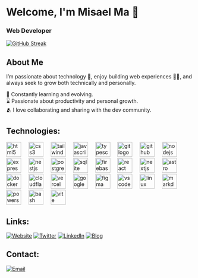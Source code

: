# Welcome, I'm Misael Ma 👋

### Web Developer
[![GitHub Streak](https://streak-stats.demolab.com?user=MisaelMa&theme=highcontrast&border_radius=7&hide_border=true&exclude_days=Sun%2CSat&card_width=467)](#)

<!-- 
<img src="https://raw.githubusercontent.com/MisaelMa/MisaelMa/output/snake.svg" alt="Snake animation" />
-->

## About Me

I’m passionate about technology 🤖, enjoy building web experiences 👨‍💻, and always seek to grow both technically and personally.

🌿 Constantly learning and evolving.  
⌛ Passionate about productivity and personal growth.  
🫂 I love collaborating and sharing with the dev community.  

## Technologies:

<div align="left">
  <img src="https://skillicons.dev/icons?i=html" height="40" alt="html5 logo" />
  <img width="12" />
  <img src="https://skillicons.dev/icons?i=css" height="40" alt="css3 logo" />
  <img width="12" />
  <img src="https://skillicons.dev/icons?i=tailwind" height="40" alt="tailwindcss logo" />
  <img width="12" />
  <img src="https://skillicons.dev/icons?i=js" height="40" alt="javascript logo" />
  <img width="12" />
  <img src="https://skillicons.dev/icons?i=ts" height="40" alt="typescript logo" />
  <img width="12" />
  <img src="https://skillicons.dev/icons?i=git" height="40" alt="git logo" />
  <img width="12" />
  <img src="https://skillicons.dev/icons?i=github" height="40" alt="github logo" />
  <img width="12" />
  <img src="https://skillicons.dev/icons?i=nodejs" height="40" alt="nodejs logo" />
  <img width="12" />
  <img src="https://skillicons.dev/icons?i=express" height="40" alt="express logo" />
  <img width="12" />
  <img src="https://skillicons.dev/icons?i=nestjs" height="40" alt="nestjs logo" />
  <img width="12" />
  <img src="https://skillicons.dev/icons?i=postgres" height="40" alt="postgresql logo" />
  <img width="12" />
  <img src="https://skillicons.dev/icons?i=sqlite" height="40" alt="sqlite logo" />
  <img width="12" />
  <img src="https://skillicons.dev/icons?i=firebase" height="40" alt="firebase logo" />
  <img width="12" />
  <img src="https://skillicons.dev/icons?i=react" height="40" alt="react logo" />
  <img width="12" />
  <img src="https://skillicons.dev/icons?i=nextjs" height="40" alt="nextjs logo" />
  <img width="12" />
  <img src="https://skillicons.dev/icons?i=astro" height="40" alt="astro logo" />
  <img width="12" />
  <img src="https://skillicons.dev/icons?i=docker" height="40" alt="docker logo" />
  <img width="12" />
  <img src="https://skillicons.dev/icons?i=cloudflare" height="40" alt="cloudflare logo" />
  <img width="12" />
  <img src="https://skillicons.dev/icons?i=vercel" height="40" alt="vercel logo" />
  <img width="12" />
  <img src="https://skillicons.dev/icons?i=gcp" height="40" alt="googlecloud logo" />
  <img width="12" />
  <img src="https://skillicons.dev/icons?i=figma" height="40" alt="figma logo" />
  <img width="12" />
  <img src="https://skillicons.dev/icons?i=vscode" height="40" alt="vscode logo" />
  <img width="12" />
  <img src="https://skillicons.dev/icons?i=linux" height="40" alt="linux logo" />
  <img width="12" />
  <img src="https://skillicons.dev/icons?i=md" height="40" alt="markdown logo" />
  <img width="12" />
  <img src="https://skillicons.dev/icons?i=powershell" height="40" alt="powershell logo" />
  <img width="12" />
  <img src="https://skillicons.dev/icons?i=bash" height="40" alt="bash logo" />
  <img width="12" />
  <img src="https://skillicons.dev/icons?i=vite" height="40" alt="vite logo" />
</div>



## Links:
[![Website](https://img.shields.io/badge/Website-MisaelMa-4285F4?style=for-the-badge&logo=googlechrome&logoColor=white&labelColor=101010)](https://misaelma.dev)
[![Twitter](https://img.shields.io/badge/Twitter-@MisaelMa-1DA1F2?style=for-the-badge&logo=twitter&logoColor=white&labelColor=101010)](https://twitter.com/MisaelMa)
[![LinkedIn](https://img.shields.io/badge/LinkedIn-@MisaelMa-487FCF?style=for-the-badge&logo=LinkedIn&logoColor=white&labelColor=101010)](https://www.linkedin.com/in/misaelma)
[![Blog](https://img.shields.io/badge/Blog-MisaelMa-F89901?style=for-the-badge&logo=astro&logoColor=white&labelColor=101010)](https://blog.misaelma.dev)

## Contact:

[![Email](https://img.shields.io/badge/amisael.amir.misael@gmail.com-email-D14836?style=for-the-badge&logo=gmail&logoColor=white&labelColor=101010)](mailto:amisael.amir.misael@gmail.com)
